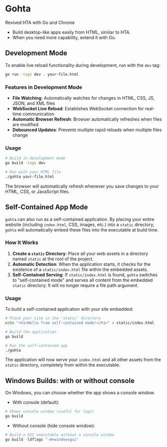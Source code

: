 # Gohta
Revived HTA with Go and Chrome

- Build desktop-like apps easily from HTML, similar to HTA.
- When you need more capability, extend it with Go.

## Development Mode

To enable live reload functionality during development, run with the `dev` tag:

```bash
go run -tags dev . your-file.html
```

### Features in Development Mode

- **File Watching**: Automatically watches for changes in HTML, CSS, JS, JSON, and XML files
- **WebSocket Live Reload**: Establishes WebSocket connection for real-time communication
- **Automatic Browser Refresh**: Browser automatically refreshes when files are modified
- **Debounced Updates**: Prevents multiple rapid reloads when multiple files change

### Usage

```bash
# Build in development mode
go build -tags dev

# Run with your HTML file
./gohta your-file.html
```

The browser will automatically refresh whenever you save changes to your HTML, CSS, or JavaScript files.

## Self-Contained App Mode

`gohta` can also run as a self-contained application. By placing your entire website (including `index.html`, CSS, images, etc.) into a `static` directory, `gohta` will automatically embed these files into the executable at build time.

### How It Works

1.  **Create a `static` Directory**: Place all your web assets in a directory named `static` at the root of the project.
2.  **Automatic Detection**: When the application starts, it checks for the existence of a `static/index.html` file within the embedded assets.
3.  **Self-Contained Serving**: If `static/index.html` is found, `gohta` switches to "self-contained mode" and serves all content from the embedded `static` directory. It will no longer require a file path argument.

### Usage

To build a self-contained application with your site embedded:

```bash
# Place your site in the 'static' directory
echo "<h1>Hello from self-contained mode!</h1>" > static/index.html

# Build the application
go build

# Run the self-contained app
./gohta
```

The application will now serve your `index.html` and all other assets from the `static` directory, completely from within the executable.

## Windows Builds: with or without console

On Windows, you can choose whether the app shows a console window.

- With console (default):
```powershell
# Shows console window (useful for logs)
go build
```

- Without console (hide console window):
```powershell
# Build a GUI executable without a console window
go build -ldflags "-H=windowsgui"
```

